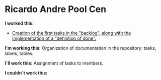 # Ricardo Andre Pool Cen

**I worked this:**

- [Creation of the first tasks in the "backlog", along with the implementation of a "definition of done".](https://github.com/users/ricardo-andre-pool-cen/projects/2/views/1)

**I'm working this:**
Organization of documentation in the repository: tasks, labels, tables.

**I´ll work this:**
Assignment of tasks to members.

**I couldn´t work this:**
